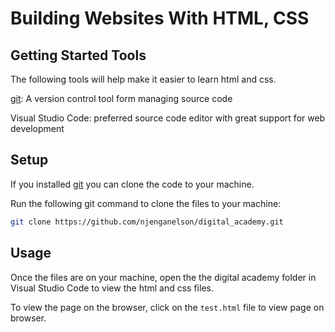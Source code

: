 # Building Websites With HTML, CSS

## Getting Started Tools

The following tools will help make it easier to learn html and css.

[git](https://github.com/): A version control tool form managing source code

Visual Studio Code: preferred source code editor with great support for web development

## Setup 
If you installed [git](https://github.com/) you can clone the code to your machine.

Run the following git command to clone the files to your machine:

```bash
git clone https://github.com/njenganelson/digital_academy.git
```
## Usage
Once the files are on your machine, open the the digital academy folder in Visual Studio Code to view the html and css files.

To view the page on the browser, click on the ```test.html``` file to view page on browser.